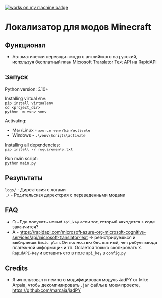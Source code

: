 [![works on my machine badge](https://cdn.jsdelivr.net/gh/nikku/works-on-my-machine@v0.4.0/badge.svg)](https://github.com/nikku/works-on-my-machine)

# Локализатор для модов Minecraft

## Функционал
- Автоматически переводит моды с английского на русский, используя бесплатный план Microsoft Translator Text API на RapidAPI

## Запуск

Python version: 3.10+

Installing virtual env: \
`pip install virtualenv` \
`cd <project_dir>` \
`python -m venv venv`


Activating: 
 - Mac/Linux - `source venv/bin/activate` 
 - Windows - `.\venv\Scripts\activate` 

Installing all dependencies: \
`pip install -r requirements.txt`

Run main script: \
`python main.py`

## Результаты
`logs/` - Директория с логами \
`./` - Родительская директория с переведенными модами

## FAQ

- Q - Где получить новый `api_key` если тот, который находится в коде закончится?
- A - https://rapidapi.com/microsoft-azure-org-microsoft-cognitive-services/api/microsoft-translator-text -> регистрируешься и выбираешь `Basic plan`. Он полностью бесплатный, не требует ввода платежной информации и тп. Остается только скопировать `X-RapidAPI-Key` и вставить его в поле `api_key` в `config.py`

## Credits

- Я использовал и немного модифицировал модуль JadPY от Mike Arpaia, чтобы декомпилировать `.jar` файлы в моем проекте, https://github.com/marpaia/jadPY. 
